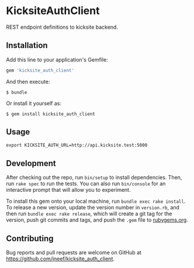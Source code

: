# KicksiteAuthClient

REST endpoint definitions to kicksite backend.

## Installation

Add this line to your application's Gemfile:

```ruby
gem 'kicksite_auth_client'
```

And then execute:

    $ bundle

Or install it yourself as:

    $ gem install kicksite_auth_client

## Usage

```
export KICKSITE_AUTH_URL=http://api.kicksite.test:5000
```

## Development

After checking out the repo, run `bin/setup` to install dependencies. Then, run `rake spec` to run the tests. You can also run `bin/console` for an interactive prompt that will allow you to experiment.

To install this gem onto your local machine, run `bundle exec rake install`. To release a new version, update the version number in `version.rb`, and then run `bundle exec rake release`, which will create a git tag for the version, push git commits and tags, and push the `.gem` file to [rubygems.org](https://rubygems.org).

## Contributing

Bug reports and pull requests are welcome on GitHub at https://github.com/jneef/kicksite_auth_client.
